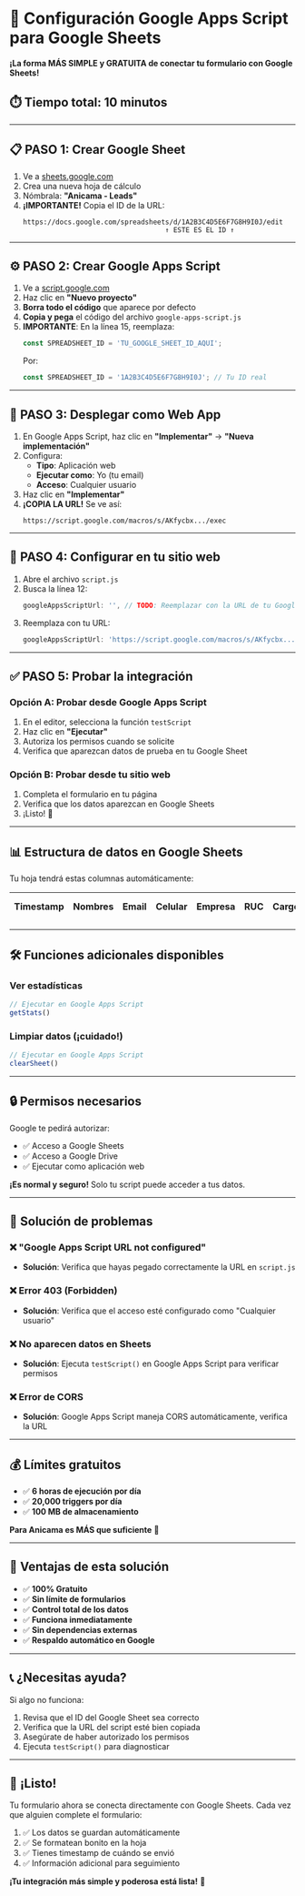 # 🚀 Configuración Google Apps Script para Google Sheets

**¡La forma MÁS SIMPLE y GRATUITA de conectar tu formulario con Google Sheets!**

## ⏱️ Tiempo total: 10 minutos

---

## 📋 **PASO 1: Crear Google Sheet**

1. Ve a [sheets.google.com](https://sheets.google.com)
2. Crea una nueva hoja de cálculo
3. Nómbrala: **"Anicama - Leads"**
4. **¡IMPORTANTE!** Copia el ID de la URL:
   ```
   https://docs.google.com/spreadsheets/d/1A2B3C4D5E6F7G8H9I0J/edit
                                      ↑ ESTE ES EL ID ↑
   ```

---

## ⚙️ **PASO 2: Crear Google Apps Script**

1. Ve a [script.google.com](https://script.google.com)
2. Haz clic en **"Nuevo proyecto"**
3. **Borra todo el código** que aparece por defecto
4. **Copia y pega** el código del archivo `google-apps-script.js`
5. **IMPORTANTE**: En la línea 15, reemplaza:
   ```javascript
   const SPREADSHEET_ID = 'TU_GOOGLE_SHEET_ID_AQUI';
   ```
   Por:
   ```javascript
   const SPREADSHEET_ID = '1A2B3C4D5E6F7G8H9I0J'; // Tu ID real
   ```

---

## 🚀 **PASO 3: Desplegar como Web App**

1. En Google Apps Script, haz clic en **"Implementar"** → **"Nueva implementación"**
2. Configura:
   - **Tipo**: Aplicación web
   - **Ejecutar como**: Yo (tu email)
   - **Acceso**: Cualquier usuario
3. Haz clic en **"Implementar"**
4. **¡COPIA LA URL!** Se ve así:
   ```
   https://script.google.com/macros/s/AKfycbx.../exec
   ```

---

## 🔧 **PASO 4: Configurar en tu sitio web**

1. Abre el archivo `script.js`
2. Busca la línea 12:
   ```javascript
   googleAppsScriptUrl: '', // TODO: Reemplazar con la URL de tu Google Apps Script Web App
   ```
3. Reemplaza con tu URL:
   ```javascript
   googleAppsScriptUrl: 'https://script.google.com/macros/s/AKfycbx.../exec',
   ```

---

## ✅ **PASO 5: Probar la integración**

### Opción A: Probar desde Google Apps Script
1. En el editor, selecciona la función `testScript`
2. Haz clic en **"Ejecutar"**
3. Autoriza los permisos cuando se solicite
4. Verifica que aparezcan datos de prueba en tu Google Sheet

### Opción B: Probar desde tu sitio web
1. Completa el formulario en tu página
2. Verifica que los datos aparezcan en Google Sheets
3. ¡Listo! 🎉

---

## 📊 **Estructura de datos en Google Sheets**

Tu hoja tendrá estas columnas automáticamente:

| Timestamp | Nombres | Email | Celular | Empresa | RUC | Cargo | Mensaje | Tipo Formulario | URL Página | Referrer | User Agent | IP Address |
|-----------|---------|-------|---------|---------|-----|-------|---------|----------------|------------|----------|------------|------------|

---

## 🛠️ **Funciones adicionales disponibles**

### Ver estadísticas
```javascript
// Ejecutar en Google Apps Script
getStats()
```

### Limpiar datos (¡cuidado!)
```javascript
// Ejecutar en Google Apps Script
clearSheet()
```

---

## 🔒 **Permisos necesarios**

Google te pedirá autorizar:
- ✅ Acceso a Google Sheets
- ✅ Acceso a Google Drive
- ✅ Ejecutar como aplicación web

**¡Es normal y seguro!** Solo tu script puede acceder a tus datos.

---

## 🚨 **Solución de problemas**

### ❌ "Google Apps Script URL not configured"
- **Solución**: Verifica que hayas pegado correctamente la URL en `script.js`

### ❌ Error 403 (Forbidden)
- **Solución**: Verifica que el acceso esté configurado como "Cualquier usuario"

### ❌ No aparecen datos en Sheets
- **Solución**: Ejecuta `testScript()` en Google Apps Script para verificar permisos

### ❌ Error de CORS
- **Solución**: Google Apps Script maneja CORS automáticamente, verifica la URL

---

## 💰 **Límites gratuitos**

- ✅ **6 horas de ejecución por día**
- ✅ **20,000 triggers por día**
- ✅ **100 MB de almacenamiento**

**Para Anicama es MÁS que suficiente** 🚀

---

## 🎯 **Ventajas de esta solución**

- ✅ **100% Gratuito**
- ✅ **Sin límite de formularios**
- ✅ **Control total de los datos**
- ✅ **Funciona inmediatamente**
- ✅ **Sin dependencias externas**
- ✅ **Respaldo automático en Google**

---

## 📞 **¿Necesitas ayuda?**

Si algo no funciona:
1. Revisa que el ID del Google Sheet sea correcto
2. Verifica que la URL del script esté bien copiada
3. Asegúrate de haber autorizado los permisos
4. Ejecuta `testScript()` para diagnosticar

---

## 🎉 **¡Listo!**

Tu formulario ahora se conecta directamente con Google Sheets. Cada vez que alguien complete el formulario:

1. ✅ Los datos se guardan automáticamente
2. ✅ Se formatean bonito en la hoja
3. ✅ Tienes timestamp de cuándo se envió
4. ✅ Información adicional para seguimiento

**¡Tu integración más simple y poderosa está lista!** 🚀
